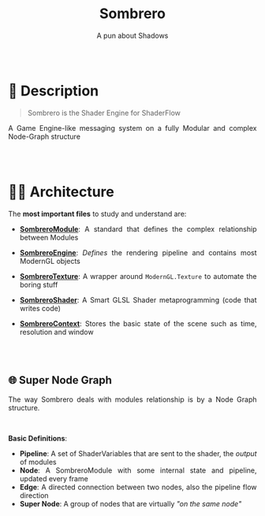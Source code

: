 <div align="justify">

<div align="center">
  <h1>Sombrero</h1>

  A pun about Shadows
</div>
<br>
<br>

# 🌵 Description
> Sombrero is the Shader Engine for ShaderFlow

A Game Engine-like messaging system on a fully Modular and complex Node-Graph structure

<br>
<br>

# 👷‍♂️ Architecture
The **most important files** to study and understand are:

- [**SombreroModule**](./SombreroModule.py): A standard that defines the complex relationship between Modules

- [**SombreroEngine**](./SombreroEngine.py): _Defines_ the rendering pipeline and contains most ModernGL objects

- [**SombreroTexture**](./Modules/SombreroTexture.py): A wrapper around `ModernGL.Texture` to automate the boring stuff

- [**SombreroShader**](./Modules/SombreroShader.py): A Smart GLSL Shader metaprogramming (code that writes code)

- [**SombreroContext**](./Modules/SombreroContext.py): Stores the basic state of the scene such as time, resolution and window

<br>
<br>

## 🌐 **Super** Node Graph
The way Sombrero deals with modules relationship is by a Node Graph structure.

<br>

**Basic Definitions**:

- **Pipeline**: A set of ShaderVariables that are sent to the shader, the _output_ of modules
- **Node**: A SombreroModule with some internal state and pipeline, updated every frame
- **Edge**: A directed connection between two nodes, also the pipeline flow direction
- **Super Node**: A group of nodes that are virtually _"on the same node"_

</div>